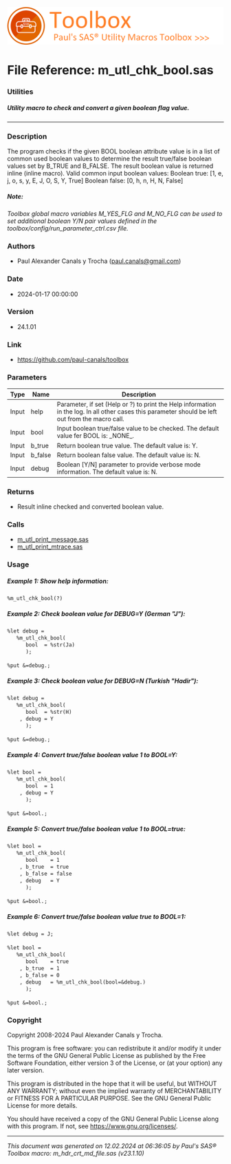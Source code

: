 ![../../misc/images/doc_banner.png](../../misc/images/doc_banner.png)
# 
# File Reference: m_utl_chk_bool.sas

### Utilities

##### Utility macro to check and convert a given boolean flag value.

***

### Description
The program checks if the given BOOL boolean attribute value is in a list of common used boolean values to determine the result true/false boolean values set by B_TRUE and B_FALSE. The result boolean value is returned inline (inline macro). Valid common input boolean values:
 Boolean true: [1, e, j, o, s, y, E, J, O, S, Y, True]
 Boolean false: [0, h, n, H, N, False]


##### *Note:*
*Toolbox global macro variables M_YES_FLG and M_NO_FLG can be used to set additional boolean Y/N pair values defined in the toolbox/config/run_parameter_ctrl.csv file.*

### Authors
* Paul Alexander Canals y Trocha (paul.canals@gmail.com)

### Date
* 2024-01-17 00:00:00

### Version
* 24.1.01

### Link
* https://github.com/paul-canals/toolbox

### Parameters
| Type | Name | Description |
| ---- | ---- | ----------- |
| Input | help | Parameter, if set (Help or ?) to print the Help information in the log. In all other cases this parameter should be left out from the macro call. |
| Input | bool | Input boolean true/false value to be checked. The default value fer BOOL is: \_NONE\_. |
| Input | b_true | Return boolean true value. The default value is: Y. |
| Input | b_false | Return boolean false value. The default value is: N. |
| Input | debug | Boolean [Y/N] parameter to provide verbose mode information. The default value is: N. |

### Returns
* Result inline checked and converted boolean value.

### Calls
* [m_utl_print_message.sas](m_utl_print_message.md)
* [m_utl_print_mtrace.sas](m_utl_print_mtrace.md)

### Usage

##### Example 1: Show help information:
```sas
%m_utl_chk_bool(?)
```

##### Example 2: Check boolean value for DEBUG=Y (German "J"):
```sas
%let debug =
   %m_utl_chk_bool(
      bool  = %str(Ja)
      );

%put &=debug.;

```

##### Example 3: Check boolean value for DEBUG=N (Turkish "Hadir"):
```sas
%let debug =
   %m_utl_chk_bool(
      bool  = %str(H)
    , debug = Y
      );

%put &=debug.;

```

##### Example 4: Convert true/false boolean value 1 to BOOL=Y:
```sas
%let bool =
   %m_utl_chk_bool(
      bool  = 1
    , debug = Y
      );

%put &=bool.;

```

##### Example 5: Convert true/false boolean value 1 to BOOL=true:
```sas
%let bool =
   %m_utl_chk_bool(
      bool    = 1
    , b_true  = true
    , b_false = false
    , debug   = Y
      );

%put &=bool.;

```

##### Example 6: Convert true/false boolean value true to BOOL=1:
```sas
%let debug = J;

%let bool =
   %m_utl_chk_bool(
      bool    = true
    , b_true  = 1
    , b_false = 0
    , debug   = %m_utl_chk_bool(bool=&debug.)
      );

%put &=bool.;

```

### Copyright
Copyright 2008-2024 Paul Alexander Canals y Trocha. 
 
This program is free software: you can redistribute it and/or modify 
it under the terms of the GNU General Public License as published by 
the Free Software Foundation, either version 3 of the License, or 
(at your option) any later version. 
 
This program is distributed in the hope that it will be useful, 
but WITHOUT ANY WARRANTY; without even the implied warranty of 
MERCHANTABILITY or FITNESS FOR A PARTICULAR PURPOSE. See the 
GNU General Public License for more details. 
 
You should have received a copy of the GNU General Public License 
along with this program. If not, see <https://www.gnu.org/licenses/>. 


***
*This document was generated on 12.02.2024 at 06:36:05  by Paul's SAS&reg; Toolbox macro: m_hdr_crt_md_file.sas (v23.1.10)*

